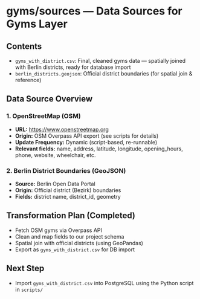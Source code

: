 # gyms/sources — Data Sources for Gyms Layer

## Contents
- `gyms_with_district.csv`: Final, cleaned gyms data — spatially joined with Berlin districts, ready for database import
- `berlin_districts.geojson`: Official district boundaries (for spatial join & reference)

## Data Source Overview

### 1. OpenStreetMap (OSM)
- **URL:** https://www.openstreetmap.org
- **Origin:** OSM Overpass API export (see scripts for details)
- **Update Frequency:** Dynamic (script-based, re-runnable)
- **Relevant fields:** name, address, latitude, longitude, opening_hours, phone, website, wheelchair, etc.

### 2. Berlin District Boundaries (GeoJSON)
- **Source:** Berlin Open Data Portal
- **Origin:** Official district (Bezirk) boundaries
- **Fields:** district name, district_id, geometry

## Transformation Plan (Completed)
- Fetch OSM gyms via Overpass API
- Clean and map fields to our project schema
- Spatial join with official districts (using GeoPandas)
- Export as `gyms_with_district.csv` for DB import

## Next Step
- Import `gyms_with_district.csv` into PostgreSQL using the Python script in `scripts/`
